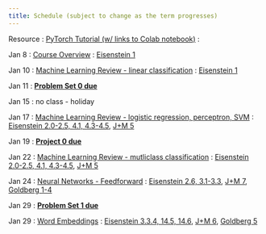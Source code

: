 ```yaml
---
title: Schedule (subject to change as the term progresses)
---
```


Resource 
: [PyTorch Tutorial (w/ links to Colab notebook)](https://cocoxu.github.io/CS7650_spring2024/slides/PyTorch_tutorial.pdf)
  : 
  
Jan 8
: [Course Overview](https://cocoxu.github.io/CS7650_spring2024/slides/lec1-intro.pdf)
  : [Eisenstein 1](https://github.com/jacobeisenstein/gt-nlp-class/blob/master/notes/eisenstein-nlp-notes.pdf)
  
Jan 10
: [Machine Learning Review - linear classification](https://cocoxu.github.io/CS7650_spring2024/slides/lec2-ml-a.pdf)
  : [Eisenstein 1](https://github.com/jacobeisenstein/gt-nlp-class/blob/master/notes/eisenstein-nlp-notes.pdf)

Jan 11
: **[Problem Set 0 due](https://github.com/cocoxu/CS7650_spring2024_projects/blob/master/Problem_Set_0/CS7650_PS0.pdf)**

Jan 15
: no class - holiday

Jan 17
: [Machine Learning Review - logistic regression, perceptron, SVM](https://cocoxu.github.io/CS7650_spring2024/slides/lec2-ml-b.pdf)
  : [Eisenstein 2.0-2.5, 4.1, 4.3-4.5](https://github.com/jacobeisenstein/gt-nlp-class/blob/master/notes/eisenstein-nlp-notes.pdf), [J+M 5](https://web.stanford.edu/~jurafsky/slp3/5.pdf)

Jan 19
: **[Project 0 due](https://colab.research.google.com/drive/1ZmtPv3fU2A-ZhxxEbK6D1NHEheqIFDNq?usp=sharing)**

Jan 22
: [Machine Learning Review - mutliclass classification](https://cocoxu.github.io/CS7650_spring2024/slides/lec3-mcc.pdf)
  : [Eisenstein 2.0-2.5, 4.1, 4.3-4.5](https://github.com/jacobeisenstein/gt-nlp-class/blob/master/notes/eisenstein-nlp-notes.pdf), [J+M 5](https://web.stanford.edu/~jurafsky/slp3/5.pdf)

Jan 24
: [Neural Networks - Feedforward](https://cocoxu.github.io/CS7650_spring2024/slides/lec4-nn.pdf)
  : [Eisenstein 2.6, 3.1-3.3](https://github.com/jacobeisenstein/gt-nlp-class/blob/master/notes/eisenstein-nlp-notes.pdf), [J+M 7](https://web.stanford.edu/~jurafsky/slp3/7.pdf), [Goldberg 1-4](https://arxiv.org/pdf/1510.00726.pdf)

Jan 29
: **[Problem Set 1 due](https://github.com/cocoxu/CS7650_spring2024_projects/blob/master/Problem_Set_1/CS7650_PS1.pdf)**

Jan 29
: [Word Embeddings](https://cocoxu.github.io/CS7650_spring2024/slides/lec5-word2vec.pdf)
  : [Eisenstein 3.3.4, 14.5, 14.6](https://github.com/jacobeisenstein/gt-nlp-class/blob/master/notes/eisenstein-nlp-notes.pdf), [J+M 6](https://web.stanford.edu/~jurafsky/slp3/6.pdf), [Goldberg 5](https://arxiv.org/pdf/1510.00726.pdf)
